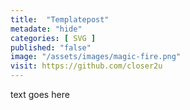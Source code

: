```yaml
--- 
title:  "Templatepost"
metadate: "hide"
categories: [ SVG ]
published: "false"
image: "/assets/images/magic-fire.png"
visit: https://github.com/closer2u
---
```

text goes here